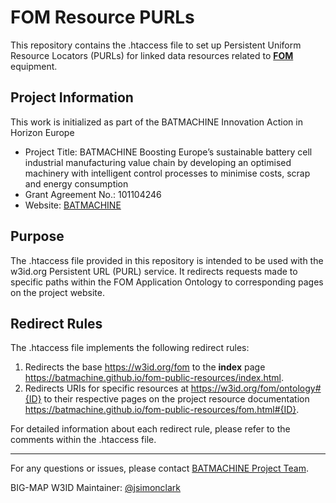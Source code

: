 # FOM Resource PURLs

This repository contains the .htaccess file to set up Persistent Uniform Resource Locators (PURLs) for linked data resources related to **[FOM](https://www.fom.de/en/)** equipment.

## Project Information
This work is initialized as part of the BATMACHINE Innovation Action in Horizon Europe

- Project Title: BATMACHINE Boosting Europe’s sustainable battery cell industrial manufacturing value chain by developing an optimised machinery with intelligent control processes to minimise costs, scrap and energy consumption
- Grant Agreement No.: 101104246
- Website: [BATMACHINE](http://batmachineproject.eu/)

## Purpose

The .htaccess file provided in this repository is intended to be used with the w3id.org Persistent URL (PURL) service. It redirects requests made to specific paths within the FOM Application Ontology to corresponding pages on the project website.

## Redirect Rules

The .htaccess file implements the following redirect rules:

1. Redirects the base <https://w3id.org/fom> to the **index** page <https://batmachine.github.io/fom-public-resources/index.html>.
2. Redirects URIs for specific resources at <https://w3id.org/fom/ontology#{ID}> to their respective pages on the project resource documentation <https://batmachine.github.io/fom-public-resources/fom.html#{ID}>.

For detailed information about each redirect rule, please refer to the comments within the .htaccess file.

---

For any questions or issues, please contact [BATMACHINE Project Team](mailto:simon.clark@sintef.no).

BIG-MAP W3ID Maintainer: [@jsimonclark](https://github.com/jsimonclark)
